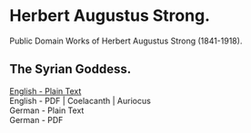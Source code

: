 # Herbert Augustus Strong.

Public Domain Works of Herbert Augustus Strong (1841-1918).

## The Syrian Goddess.

[English - Plain Text](the-syrian-goddess/full-text-english.md)  
English - PDF | Coelacanth | Auriocus  
German - Plain Text  
German - PDF  
